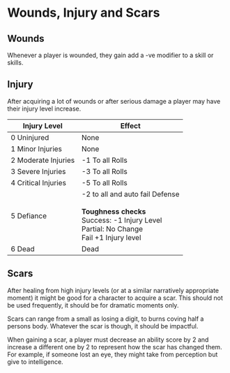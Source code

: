 # Wounds, Injury and Scars

## Wounds

Whenever a player is wounded, they gain add a -ve modifier to a skill or skills.

## Injury

After acquiring a lot of wounds or after serious damage a player may have their injury level increase.

| Injury Level | Effect |
| --- | --- |
| 0 Uninjured | None |
| 1 Minor Injuries | None |
| 2 Moderate Injuries | -1 To all Rolls |
| 3 Severe Injuries | -3 To all Rolls |
| 4 Critical Injuries | -5 To all Rolls |
| 5 Defiance | -2 to all and auto fail Defense<br><br>**Toughness  checks**<br>Success: -1 Injury Level<br>Partial: No Change<br>Fail +1 Injury level |
| 6 Dead | Dead |

## Scars

After healing from high injury levels (or at a similar narratively appropriate moment) it might be good for a character to acquire a scar. This should not be used frequently, it should be for dramatic moments only.

Scars can range from a small as losing a digit, to burns coving half a persons body. Whatever the scar is though, it should be impactful.

When gaining a scar, a player must decrease an ability score by 2 and increase a different one by 2 to represent how the scar has changed them. For example, if someone lost an eye, they might take from perception but give to intelligence.
